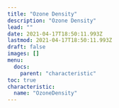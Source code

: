 ```yaml
---
title: "Ozone Density"
description: "Ozone Density"
lead: ""
date: 2021-04-17T18:50:11.993Z
lastmod: 2021-04-17T18:50:11.993Z
draft: false
images: []
menu:
  docs:
    parent: "characteristic"
toc: true
characteristic:
  name: "OzoneDensity"
---
```


